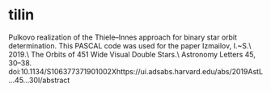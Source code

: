 # tilin
Pulkovo realization of the Thiele–Innes approach for binary star orbit determination. This PASCAL code was used for the paper Izmailov, I.~S.\ 2019.\ The Orbits of 451 Wide Visual Double Stars.\ Astronomy Letters 45, 30–38. doi:10.1134/S106377371901002Xhttps://ui.adsabs.harvard.edu/abs/2019AstL...45...30I/abstract 
